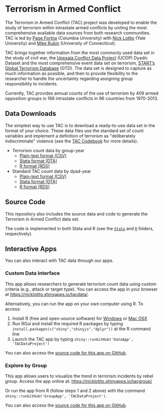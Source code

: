 # Terrorism in Armed Conflict

The Terrorism in Armed Conflict (TAC) project was developed to enable the study of terrorism within intrastate armed conflicts by uniting the most comprehensive available data sources from both research communities. TAC is led by [Page Fortna](http://www.columbia.edu/~vpf4/) (Columbia University) with [Nick Lotito](https://nicklotito.com) (Yale University) and [Mike Rubin](http://www.michaelarubin.com/) (University of Connecticut).

TAC brings together information from the most commonly used data set in the study of civil war, the [Uppsala Conflict Data Project](http://ucdp.uu.se/) (UCDP) Dyadic Dataset and the most comprehensive event data set on terrorism, [START’s Global Terrorism Database](https://www.start.umd.edu/gtd/) (GTD). The data set is designed to capture as much information as possible, and then to provide flexibility to the researcher to handle the uncertainty regarding assigning group responsibility to incidents.

Currently, TAC provides annual counts of the use of terrorism by 409 armed opposition groups in 166 intrastate conflicts in 96 countries from 1970-2013.

## Data Downloads

The simplest way to use TAC is to download a ready-to-use data set in the format of your choice. These data files use the standard set of count variables and implement a definition of terrorism as "deliberately indiscriminate" violence (see the [TAC Codebook](Download/TAC_Codebook_202010.pdf) for more details).

- Terrorism count data by group-year
  + [Plain-text format (CSV)](Download/TAC_group_202010.csv)
  + [Stata format (DTA)](Download/TAC_group_202010.dta)
  + [R format (RDS)](Download/TAC_group_202010.rds)
- Standard TAC count data by dyad-year
  + [Plain-text format (CSV)](Download/TAC_dyad_202010.csv)
  + [Stata format (DTA)](Download/TAC_dyad_202010.dta)
  + [R format (RDS)](Download/TAC_dyad_202010.rds)

## Source Code

This repository also includes the source data and code to generate the Terrorism in Armed Conflict data set.

The code is implemented in both Stata and R (see the [`Stata`](Stata/) and [`R`](R/) folders, respectively).

## Interactive Apps

You can also interact with TAC data through our apps.

### Custom Data Interface

This app allows researchers to generate terrorism count data using custom criteria (e.g., attack or target type). You can access the app in your browser at <https://nicklotito.shinyapps.io/tacdata/>.

Alternatively, you can run the app on your own computer using R. To access:

1. Install R (free and open-source software) for [Windows](https://cran.r-project.org/bin/windows/base/) or [Mac OSX](https://cran.r-project.org/bin/macosx/)
2. Run RGui and install the required R packages by typing `install.packages(c("shiny","shinyjs","dplyr"))` at the R command line
3. Launch the TAC app by typing `shiny::runGitHub('DataApp', 'TACDataProject')`

You can also access the [source code for this app on GitHub](https://github.com/TACDataProject/DataApp).

### Explore by Group

This app allows users to visualize the trend in terrorism incidents by rebel group. Access the app online at: <https://nicklotito.shinyapps.io/tacgroup/>

Or run the app from R (follow steps 1 and 2 above) with the command `shiny::runGitHub('GroupApp', 'TACDataProject')`.

You can also access the [source code for this app on GitHub](https://github.com/TACDataProject/GroupApp).

